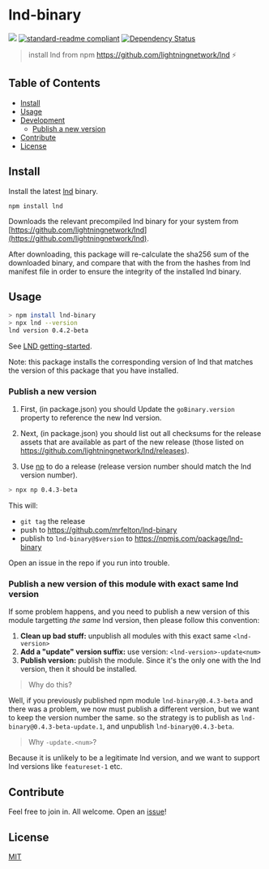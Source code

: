 # lnd-binary

[![](https://img.shields.io/badge/project-LND-blue.svg?style=flat-square)](https://github.com/lightningnetwork/lnd)
[![standard-readme compliant](https://img.shields.io/badge/standard--readme-OK-green.svg?style=flat-square)](https://github.com/RichardLitt/standard-readme)
[![Dependency Status](https://david-dm.org/mrfelton/lnd-binary.svg?style=flat-square)](https://david-dm.org/mrfelton/lnd-binary)

> install lnd from npm https://github.com/lightningnetwork/lnd ⚡️

## Table of Contents

- [Install](#install)
- [Usage](#usage)
- [Development](#development)
  - [Publish a new version](#publish-a-new-version)
- [Contribute](#contribute)
- [License](#license)

## Install

Install the latest [lnd](https://github.com/lightningnetwork/lnd) binary.

```
npm install lnd
```

Downloads the relevant precompiled lnd binary for your system from [https://github.com/lightningnetwork/lnd](https://github.com/lightningnetwork/lnd).

After downloading, this package will re-calculate the sha256 sum of the downloaded binary, and compare that with the from the hashes from lnd manifest file in order to ensure the integrity of the installed lnd binary.

## Usage

```sh
> npm install lnd-binary
> npx lnd --version
lnd version 0.4.2-beta
```

See [LND getting-started](hhttps://github.com/lightningnetwork/lnd/blob/master/docs/INSTALL.md).

Note: this package installs the corresponding version of lnd that matches the version of this package that you have installed.

### Publish a new version

1. First, (in package.json) you should Update the `goBinary.version` property to reference the new lnd version.

2. Next, (in package.json) you should list out all checksums for the release assets that are available as part of the new release (those listed on https://github.com/lightningnetwork/lnd/releases).

3. Use [np](https://github.com/sindresorhus/np) to do a release (release version number should match the lnd version number).

```sh
> npx np 0.4.3-beta
```

This will:

- `git tag` the release
- push to https://github.com/mrfelton/lnd-binary
- publish to `lnd-binary@$version` to https://npmjs.com/package/lnd-binary

Open an issue in the repo if you run into trouble.

### Publish a new version of this module with exact same lnd version

If some problem happens, and you need to publish a new version of this module targetting _the same_ lnd version, then please follow this convention:

1. **Clean up bad stuff:** unpublish all modules with this exact same `<lnd-version>`
2. **Add a "update" version suffix:** use version: `<lnd-version>-update<num>`
3. **Publish version:** publish the module. Since it's the only one with the lnd version, then it should be installed.

> Why do this?

Well, if you previously published npm module `lnd-binary@0.4.3-beta` and there was a problem, we now must publish a different version, but we want to keep the version number the same. so the strategy is to publish as `lnd-binary@0.4.3-beta-update.1`, and unpublish `lnd-binary@0.4.3-beta`.

> Why `-update.<num>`?

Because it is unlikely to be a legitimate lnd version, and we want to support lnd versions like `featureset-1` etc.

## Contribute

Feel free to join in. All welcome. Open an [issue](https://github.com/mrfelton/lnd-binary/issues)!

## License

[MIT](LICENSE)
